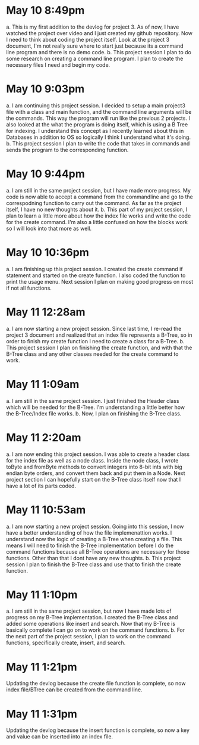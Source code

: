 # May 10 8:49pm
a. This is my first addition to the devlog for project 3. As of now, I have watched the project over video and I just created my github repository. Now I need to think about coding the project itself. Look at the project 3 document, I'm not really sure where to start just because its a command line program and there is no demo code. 
b. This project session I plan to do some research on creating a command line program. I plan to create the necessary files I need and begin my code. 

# May 10 9:03pm
a. I am continuing this project session. I decided to setup a main project3 file with a class and main function, and the command line arguments will be the commands. This way the program will run like the previous 2 projects. I also looked at the what the program is doing itself, which is using a B Tree for indexing. I understand this concept as I recently learned about this in Databases in addition to OS so logically I think I understand what it's doing.
b. This project session I plan to write the code that takes in commands and sends the program to the corresponding function. 

# May 10 9:44pm
a. I am still in the same project session, but I have made more progress. My code is now able to accept a command from the commandline and go to the correspodning function to carry out the command. As far as the project itself, I have no new thoughts about it.
b. This part of my project session, I plan to learn a little more about how the index file works and write the code for the create command. I'm also a little confused on how the blocks work so I will look into that more as well. 


# May 10 10:36pm
a. I am finishing up this project session. I created the create command if statement and started on the create function. I also coded the function to print the usage menu. Next session I plan on making good progress on most if not all functions. 

# May 11 12:28am
a. I am now starting a new project session. Since last time, I re-read the project 3 document and realized that an index file represents a B-Tree, so in order to finish my create function I need to create a class for a B-Tree. 
b. This project session I plan on finishing the create function, and with that the B-Tree class and any other classes needed for the create command to work.

# May 11 1:09am
a. I am still in the same project session. I just finished the Header class which will be needed for the B-Tree. I'm understanding a little better how the B-Tree/Index file works.
b. Now, I plan on finishing the B-Tree class.

# May 11 2:20am
a. I am now ending this project session. I was able to create a header class for the index file as well as a node class. Inside the node class, I wrote toByte and fromByte methods to convert integers into 8-bit ints with big endian byte orders, and convert them back and put them in a Node. Next project section I can hopefully start on the B-Tree class itself now that I have a lot of its parts coded. 

# May 11 10:53am
a. I am now starting a new project session. Going into this session, I now have a better understanding of how the file implemenattion works. I understand now the logic of creating a B-Tree when creating a file. This means I will need to finish the B-Tree implementation before I do the command functions because all B-Tree operations are necessary for those functions. Other than that I dont have any new thoughts.
b. This project session I plan to finish the B-Tree class and use that to finish the create function. 


# May 11 1:10pm
a. I am still in the same project session, but now I have made lots of progress on my B-Tree implementation. I created the B-Tree class and added some operations like insert and search. Now that my B-Tree is basically complete I can go on to work on the command functions.
b. For the next part of the project session, I plan to work on the command functions, specifically create, insert, and search. 

# May 11 1:21pm
Updating the devlog because the create file function is complete, so now index file/BTree can be created from the command line.

# May 11 1:31pm
Updating the devlog because the insert function is complete, so now a key and value can be inserted into an index file.



